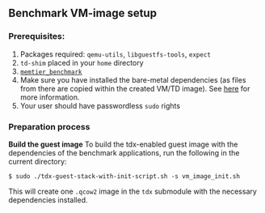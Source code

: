 ## Benchmark VM-image setup

### Prerequisites:
1. Packages required: `qemu-utils`, `libguestfs-tools`, `expect`
2. `td-shim` placed in your `home` directory
3. [`memtier_benchmark`](https://github.com/RedisLabs/memtier_benchmark)
4. Make sure you have installed the bare-metal dependencies (as files from there are copied within the created VM/TD image). See [here](../bare-metal/README.md) for more information.
5. Your user should have passwordless `sudo` rights


### Preparation process
**Build the guest image**
To build the tdx-enabled guest image with the dependencies of the benchmark applications,
run the following in the current directory:
```
$ sudo ./tdx-guest-stack-with-init-script.sh -s vm_image_init.sh
```
This will create one `.qcow2` image in the `tdx` submodule with the necessary dependencies installed.
